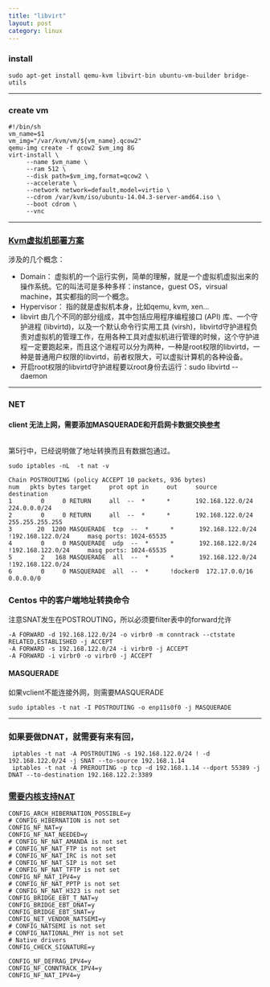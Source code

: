 ```yaml
---
title: "libvirt"
layout: post
category: linux
---
```


### install

```
sudo apt-get install qemu-kvm libvirt-bin ubuntu-vm-builder bridge-utils
```

---

### create vm

```
#!/bin/sh
vm_name=$1
vm_img="/var/kvm/vm/${vm_name}.qcow2"
qemu-img create -f qcow2 $vm_img 8G
virt-install \
     --name $vm_name \
     --ram 512 \
     --disk path=$vm_img,format=qcow2 \
     --accelerate \
     --network network=default,model=virtio \
     --cdrom /var/kvm/iso/ubuntu-14.04.3-server-amd64.iso \
     --boot cdrom \
     --vnc 
```

---

### [Kvm虚拟机部署方案](http://xstarcd.github.io/wiki/Cloud/ubuntu_kvm_virtualization_solution.html)

涉及的几个概念：

+ Domain：
虚拟机的一个运行实例，简单的理解，就是一个虚拟机虚拟出来的操作系统。它的叫法可是多种多样：instance，guest OS，virsual machine，其实都指的同一个概念。
+ Hypervisor：
指的就是虚拟机本身，比如qemu, kvm, xen...
+ libvirt
由几个不同的部分组成，其中包括应用程序编程接口 (API) 库、一个守护进程 (libvirtd)，以及一个默认命令行实用工具 (virsh)，libvirtd守护进程负责对虚拟机的管理工作，在用各种工具对虚拟机进行管理的时候，这个守护进程一定要跑起来，而且这个进程可以分为两种，一种是root权限的libvirtd，一种是普通用户权限的libvirtd，前者权限大，可以虚拟计算机的各种设备。
+ 开启root权限的libvirtd守护进程要以root身份去运行：sudo libvirtd --daemon

---

### NET 

#### client 无法上网，需要添加MASQUERADE和开启网卡数据交换[参考](http://www.linux-kvm.org/page/Networking)

```

```

第5行中，已经说明做了地址转换而且有数据包通过。

```
sudo iptables -nL  -t nat -v

Chain POSTROUTING (policy ACCEPT 10 packets, 936 bytes)
num   pkts bytes target     prot opt in     out     source               destination         
1        0     0 RETURN     all  --  *      *       192.168.122.0/24     224.0.0.0/24        
2        0     0 RETURN     all  --  *      *       192.168.122.0/24     255.255.255.255     
3       20  1200 MASQUERADE  tcp  --  *      *       192.168.122.0/24    !192.168.122.0/24     masq ports: 1024-65535
4        0     0 MASQUERADE  udp  --  *      *       192.168.122.0/24    !192.168.122.0/24     masq ports: 1024-65535
5        2   168 MASQUERADE  all  --  *      *       192.168.122.0/24    !192.168.122.0/24    
6        0     0 MASQUERADE  all  --  *      !docker0  172.17.0.0/16        0.0.0.0/0        
```

### Centos 中的客户端地址转换命令


注意SNAT发生在POSTROUTING，所以必须要filter表中的forward允许

```
-A FORWARD -d 192.168.122.0/24 -o virbr0 -m conntrack --ctstate RELATED,ESTABLISHED -j ACCEPT
-A FORWARD -s 192.168.122.0/24 -i virbr0 -j ACCEPT
-A FORWARD -i virbr0 -o virbr0 -j ACCEPT
```



#### MASQUERADE

如果vclient不能连接外网，则需要MASQUERADE

```
sudo iptables -t nat -I POSTROUTING -o enp11s0f0 -j MASQUERADE
```

---

### 如果要做DNAT，就需要有来有回，


```
 iptables -t nat -A POSTROUTING -s 192.168.122.0/24 ! -d 192.168.122.0/24 -j SNAT --to-source 192.168.1.14
 iptables -t nat -A PREROUTING -p tcp -d 192.168.1.14 --dport 55389 -j DNAT --to-destination 192.168.122.2:3389
```

### [需要内核支持NAT](https://forums.gentoo.org/viewtopic-t-967736-start-0.html)

```
CONFIG_ARCH_HIBERNATION_POSSIBLE=y 
# CONFIG_HIBERNATION is not set 
CONFIG_NF_NAT=y 
CONFIG_NF_NAT_NEEDED=y 
# CONFIG_NF_NAT_AMANDA is not set 
# CONFIG_NF_NAT_FTP is not set 
# CONFIG_NF_NAT_IRC is not set 
# CONFIG_NF_NAT_SIP is not set 
# CONFIG_NF_NAT_TFTP is not set 
CONFIG_NF_NAT_IPV4=y 
# CONFIG_NF_NAT_PPTP is not set 
# CONFIG_NF_NAT_H323 is not set 
CONFIG_BRIDGE_EBT_T_NAT=y 
CONFIG_BRIDGE_EBT_DNAT=y 
CONFIG_BRIDGE_EBT_SNAT=y 
CONFIG_NET_VENDOR_NATSEMI=y 
# CONFIG_NATSEMI is not set 
# CONFIG_NATIONAL_PHY is not set 
# Native drivers 
CONFIG_CHECK_SIGNATURE=y 

CONFIG_NF_DEFRAG_IPV4=y 
CONFIG_NF_CONNTRACK_IPV4=y 
CONFIG_NF_NAT_IPV4=y 
```


